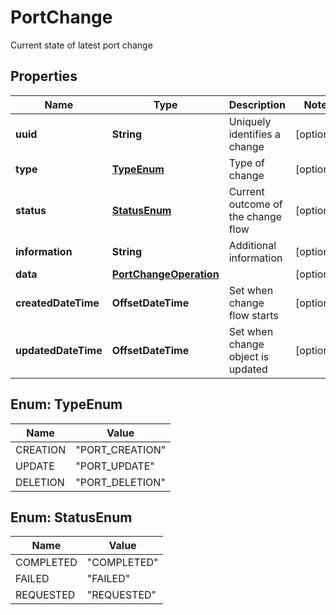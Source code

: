 

# PortChange

Current state of latest port change

## Properties

| Name | Type | Description | Notes |
|------------ | ------------- | ------------- | -------------|
|**uuid** | **String** | Uniquely identifies a change |  [optional] |
|**type** | [**TypeEnum**](#TypeEnum) | Type of change |  [optional] |
|**status** | [**StatusEnum**](#StatusEnum) | Current outcome of the change flow |  [optional] |
|**information** | **String** | Additional information |  [optional] |
|**data** | [**PortChangeOperation**](PortChangeOperation.md) |  |  [optional] |
|**createdDateTime** | **OffsetDateTime** | Set when change flow starts |  [optional] |
|**updatedDateTime** | **OffsetDateTime** | Set when change object is updated |  [optional] |



## Enum: TypeEnum

| Name | Value |
|---- | -----|
| CREATION | &quot;PORT_CREATION&quot; |
| UPDATE | &quot;PORT_UPDATE&quot; |
| DELETION | &quot;PORT_DELETION&quot; |



## Enum: StatusEnum

| Name | Value |
|---- | -----|
| COMPLETED | &quot;COMPLETED&quot; |
| FAILED | &quot;FAILED&quot; |
| REQUESTED | &quot;REQUESTED&quot; |



